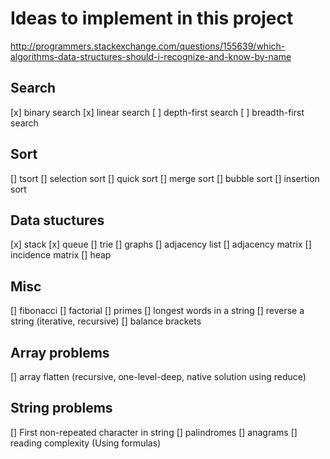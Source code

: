 # Ideas to implement in this project

http://programmers.stackexchange.com/questions/155639/which-algorithms-data-structures-should-i-recognize-and-know-by-name

## Search
[x] binary search
[x] linear search
[ ] depth-first search
[ ] breadth-first search

## Sort
[] tsort
[] selection sort
[] quick sort
[] merge sort
[] bubble sort
[] insertion sort

## Data stuctures
[x] stack
[x] queue
[] trie
[] graphs
  [] adjacency list
  [] adjacency matrix
  [] incidence matrix
[] heap

## Misc
[] fibonacci
[] factorial
[] primes
[] longest words in a string
[] reverse a string (iterative, recursive)
[] balance brackets

## Array problems
[] array flatten (recursive, one-level-deep, native solution using reduce)

## String problems
[] First non-repeated character in string
[] palindromes
[] anagrams
[] reading complexity (Using formulas)